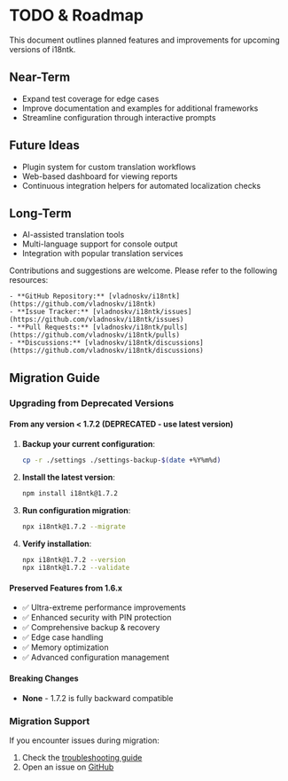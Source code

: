 # TODO & Roadmap

This document outlines planned features and improvements for upcoming versions of i18ntk.

## Near-Term
- Expand test coverage for edge cases
- Improve documentation and examples for additional frameworks
- Streamline configuration through interactive prompts

## Future Ideas
- Plugin system for custom translation workflows
- Web-based dashboard for viewing reports
- Continuous integration helpers for automated localization checks

## Long-Term
- AI-assisted translation tools
- Multi-language support for console output
- Integration with popular translation services

Contributions and suggestions are welcome. Please refer to the following resources:

    - **GitHub Repository:** [vladnoskv/i18ntk](https://github.com/vladnoskv/i18ntk)
    - **Issue Tracker:** [vladnoskv/i18ntk/issues](https://github.com/vladnoskv/i18ntk/issues)
    - **Pull Requests:** [vladnoskv/i18ntk/pulls](https://github.com/vladnoskv/i18ntk/pulls)
    - **Discussions:** [vladnoskv/i18ntk/discussions](https://github.com/vladnoskv/i18ntk/discussions)




## Migration Guide

### Upgrading from Deprecated Versions

#### From any version < 1.7.2 (DEPRECATED - use latest version)
1. **Backup your current configuration**:
   ```bash
   cp -r ./settings ./settings-backup-$(date +%Y%m%d)
   ```

2. **Install the latest version**:
   ```bash
   npm install i18ntk@1.7.2
   ```

3. **Run configuration migration**:
   ```bash
   npx i18ntk@1.7.2 --migrate
   ```

4. **Verify installation**:
   ```bash
   npx i18ntk@1.7.2 --version
   npx i18ntk@1.7.2 --validate
   ```

#### Preserved Features from 1.6.x
- ✅ Ultra-extreme performance improvements
- ✅ Enhanced security with PIN protection
- ✅ Comprehensive backup & recovery
- ✅ Edge case handling
- ✅ Memory optimization
- ✅ Advanced configuration management

#### Breaking Changes
- **None** - 1.7.2 is fully backward compatible

### Migration Support
If you encounter issues during migration:
1. Check the [troubleshooting guide](docs/TROUBLESHOOTING.md)
2. Open an issue on [GitHub](https://github.com/vladnoskv/i18ntk/issues)

